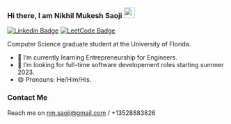 ### Hi there, I am Nikhil Mukesh Saoji <img src="https://media.giphy.com/media/hvRJCLFzcasrR4ia7z/giphy.gif" width="25"> </samp>

[![Linkedin Badge](https://img.shields.io/badge/-LinkedIn-0e76a8?style=flat-square&logo=Linkedin&logoColor=white)](https://www.linkedin.com/in/itsfourthidiot/)
[![LeetCode Badge](https://img.shields.io/badge/-LeetCode-yellow?style=flat-square&logo=LeetCode&logoColor=white)](https://leetcode.com/itsfourthidiot)

Computer Science graduate student at the University of Florida.

- 🌱 I’m currently learning Entrepreneurship for Engineers.
- 🤔 I’m looking for full-time software developement roles starting summer 2023.
- 😄 Pronouns: He/Him/His.

### Contact Me
Reach me on nm.saoji@gmail.com / +13528883826

